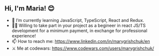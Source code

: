 <h2>Hi, I'm Maria! 😊</h2>

- 🌱 I’m currently learning JavaScript, TypeScript, React and Redux.
- 🙋‍♀️ Willing to take part in your project as a begineer in react JS/TS development for a minimum payment, in exchange for professional experience!
- 📫 How to reach me: https://www.linkedin.com/in/marygrishchuk/en
- ⚔️ Me at codewars: https://www.codewars.com/users/marygrishchuk/
